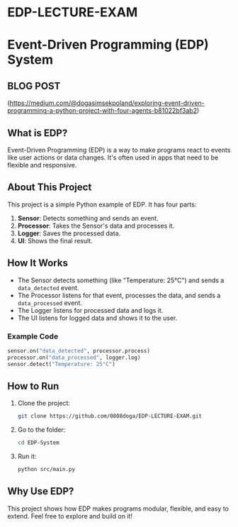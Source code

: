 # EDP-LECTURE-EXAM

# Event-Driven Programming (EDP) System
## BLOG POST 
(https://medium.com/@dogasimsekpoland/exploring-event-driven-programming-a-python-project-with-four-agents-b81022bf3ab2)

## What is EDP?

Event-Driven Programming (EDP) is a way to make programs react to events like user actions or data changes. It's often used in apps that need to be flexible and responsive.

## About This Project

This project is a simple Python example of EDP. It has four parts:

1. **Sensor**: Detects something and sends an event.
2. **Processor**: Takes the Sensor's data and processes it.
3. **Logger**: Saves the processed data.
4. **UI**: Shows the final result.

## How It Works

- The Sensor detects something (like "Temperature: 25°C") and sends a `data_detected` event.
- The Processor listens for that event, processes the data, and sends a `data_processed` event.
- The Logger listens for processed data and logs it.
- The UI listens for logged data and shows it to the user.

### Example Code

```python
sensor.on("data_detected", processor.process)
processor.on("data_processed", logger.log)
sensor.detect("Temperature: 25°C")
```

## How to Run

1. Clone the project:
   ```bash
   git clone https://github.com/0808doga/EDP-LECTURE-EXAM.git
   ```
2. Go to the folder:
   ```bash
   cd EDP-System
   ```
3. Run it:
   ```bash
   python src/main.py
   ```

## Why Use EDP?

This project shows how EDP makes programs modular, flexible, and easy to extend. Feel free to explore and build on it!
